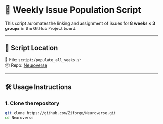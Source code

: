 # 🧠 Weekly Issue Population Script

This script automates the linking and assignment of issues for **8 weeks × 3 groups** in the GitHub Project board.

---

## 🔧 Script Location

📄 File: `scripts/populate_all_weeks.sh`  
📦 Repo: [Neuroverse](https://github.com/Ziforge/Neuroverse)

---

## 🛠️ Usage Instructions

### 1. Clone the repository

```bash
git clone https://github.com/Ziforge/Neuroverse.git
cd Neuroverse
